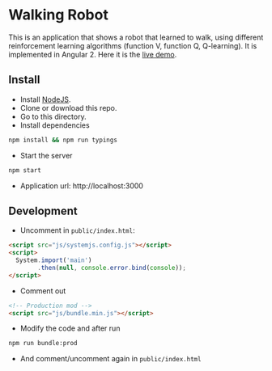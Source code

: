 # Walking Robot

This is an application that shows a robot that learned to walk, using different reinforcement learning algorithms (function V, function Q, Q-learning). It is implemented in Angular 2. Here it is the [live demo](https://walkingrobot.herokuapp.com/).

## Install

 - Install [NodeJS](https://nodejs.org/).
 - Clone or download this repo.
 - Go to this directory.
 - Install dependencies
```bash
npm install && npm run typings
```
  - Start the server
```bash
npm start
```
  - Application url: http://localhost:3000


## Development

  - Uncomment in `public/index.html`:

```html
<script src="js/systemjs.config.js"></script>
<script>
  System.import('main')
        .then(null, console.error.bind(console));
</script>
```
  - Comment out
```html
<!-- Production mod -->
<script src="js/bundle.min.js"></script>
```
  - Modify the code and after run
```bash
npm run bundle:prod
```
  - And comment/uncomment again in `public/index.html`
